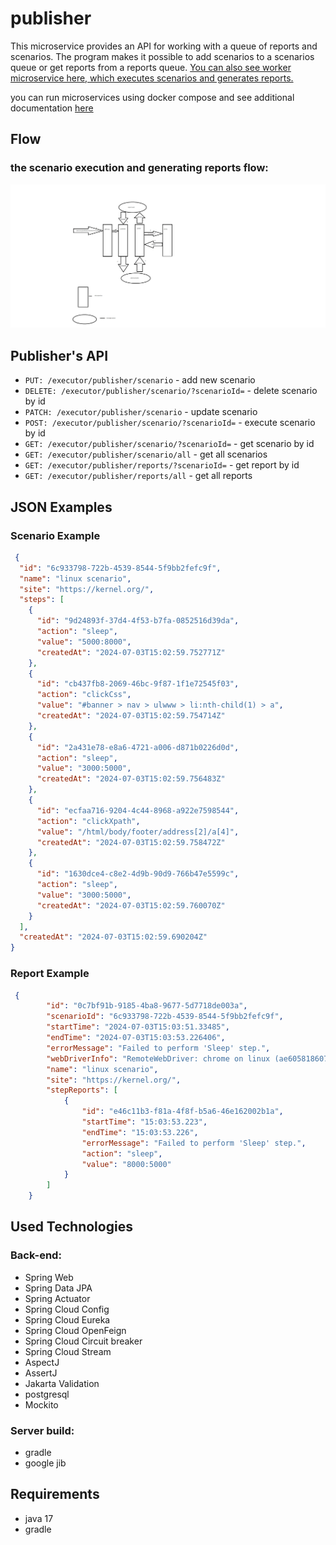 # publisher
This microservice provides an API for working with a queue of reports and scenarios.
The program makes it possible to add scenarios to a scenarios queue or get reports from a reports queue.
[You can also see worker microservice here, which executes scenarios and generates reports.](https://github.com/MorgothGorthaur/worker_microservice)

you can run microservices using docker compose and see additional documentation  [here](https://github.com/victortarasov1/executor-service-docker-compose)

## Flow

### the scenario execution and generating reports flow:
![Flow Diagram](img/Flow.png)



## Publisher's API

- `PUT: /executor/publisher/scenario` - add new scenario
- `DELETE: /executor/publisher/scenario/?scenarioId=` - delete scenario by id
- `PATCH: /executor/publisher/scenario` - update scenario
- `POST: /executor/publisher/scenario/?scenarioId=` - execute scenario by id
- `GET: /executor/publisher/scenario/?scenarioId=` - get scenario by id
- `GET: /executor/publisher/scenario/all` - get all scenarios
- `GET: /executor/publisher/reports/?scenarioId=` - get report by id
- `GET: /executor/publisher/reports/all` - get all reports

## JSON Examples



### Scenario Example

```json
 {
  "id": "6c933798-722b-4539-8544-5f9bb2fefc9f",
  "name": "linux scenario",
  "site": "https://kernel.org/",
  "steps": [
    {
      "id": "9d24893f-37d4-4f53-b7fa-0852516d39da",
      "action": "sleep",
      "value": "5000:8000",
      "createdAt": "2024-07-03T15:02:59.752771Z"
    },
    {
      "id": "cb437fb8-2069-46bc-9f87-1f1e72545f03",
      "action": "clickCss",
      "value": "#banner > nav > ulwww > li:nth-child(1) > a",
      "createdAt": "2024-07-03T15:02:59.754714Z"
    },
    {
      "id": "2a431e78-e8a6-4721-a006-d871b0226d0d",
      "action": "sleep",
      "value": "3000:5000",
      "createdAt": "2024-07-03T15:02:59.756483Z"
    },
    {
      "id": "ecfaa716-9204-4c44-8968-a922e7598544",
      "action": "clickXpath",
      "value": "/html/body/footer/address[2]/a[4]",
      "createdAt": "2024-07-03T15:02:59.758472Z"
    },
    {
      "id": "1630dce4-c8e2-4d9b-90d9-766b47e5599c",
      "action": "sleep",
      "value": "3000:5000",
      "createdAt": "2024-07-03T15:02:59.760070Z"
    }
  ],
  "createdAt": "2024-07-03T15:02:59.690204Z"
}
```

### Report Example
```json
 {
        "id": "0c7bf91b-9185-4ba8-9677-5d7718de003a",
        "scenarioId": "6c933798-722b-4539-8544-5f9bb2fefc9f",
        "startTime": "2024-07-03T15:03:51.33485",
        "endTime": "2024-07-03T15:03:53.226406",
        "errorMessage": "Failed to perform 'Sleep' step.",
        "webDriverInfo": "RemoteWebDriver: chrome on linux (ae6058186077e5f81c3495d248d0e5de)",
        "name": "linux scenario",
        "site": "https://kernel.org/",
        "stepReports": [
            {
                "id": "e46c11b3-f81a-4f8f-b5a6-46e162002b1a",
                "startTime": "15:03:53.223",
                "endTime": "15:03:53.226",
                "errorMessage": "Failed to perform 'Sleep' step.",
                "action": "sleep",
                "value": "8000:5000"
            }
        ]
    }
```


## Used Technologies
### Back-end:
- Spring Web
- Spring Data JPA
- Spring Actuator
- Spring Cloud Config
- Spring Cloud Eureka
- Spring Cloud OpenFeign
- Spring Cloud Circuit breaker
- Spring Cloud Stream
- AspectJ
- AssertJ
- Jakarta Validation
- postgresql
- Mockito
### Server build:
- gradle
- google jib

## Requirements
- java 17
- gradle